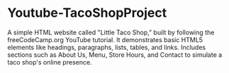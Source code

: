 # Youtube-TacoShopProject
A simple HTML website called "Little Taco Shop," built by following the freeCodeCamp.org YouTube tutorial. It demonstrates basic HTML5 elements like headings, paragraphs, lists, tables, and links. Includes sections such as About Us, Menu, Store Hours, and Contact to simulate a taco shop's online presence.
